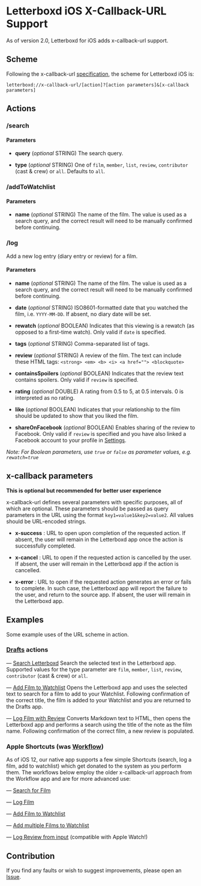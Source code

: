 # Letterboxd iOS X-Callback-URL Support

As of version 2.0, Letterboxd for iOS adds x-callback-url support.

## Scheme

Following the x-callback-url [specification](http://x-callback-url.com/specifications/), the scheme for Letterboxd iOS is:

`letterboxd://x-callback-url/[action]?[action parameters]&[x-callback parameters]`

## Actions

### /search

#### Parameters

- **query** (_optional_ STRING)
The search query.

- **type** (_optional_ STRING)
One of `film`, `member`, `list`, `review`, `contributor` (cast & crew) or `all`. Defaults to `all`.

### /addToWatchlist

#### Parameters

- **name** (_optional_ STRING)
The name of the film. The value is used as a search query, and the correct result will need to be manually confirmed before continuing.

### /log
Add a new log entry (diary entry or review) for a film.

#### Parameters

- **name** (_optional_ STRING)
The name of the film. The value is used as a search query, and the correct result will need to be manually confirmed before continuing.

- **date** (_optional_ STRING)
ISO8601-formatted date that you watched the film, i.e. `YYYY-MM-DD`. If absent, no diary date will be set.

- **rewatch** (_optional_ BOOLEAN)
Indicates that this viewing is a rewatch (as opposed to a first-time watch). Only valid if `date` is specified.

- **tags** (_optional_ STRING)
Comma-separated list of tags.

- **review** (_optional_ STRING)
A review of the film. The text can include these HTML tags:
`<strong> <em> <b> <i> <a href=""> <blockquote>`

- **containsSpoilers** (_optional_ BOOLEAN)
Indicates that the review text contains spoilers. Only valid if `review` is specified.

- **rating** (_optional_ DOUBLE)
A rating from 0.5 to 5, at 0.5 intervals. 0 is interpreted as no rating.

- **like** (_optional_ BOOLEAN)
Indicates that your relationship to the film should be updated to show that you liked the film.

- **shareOnFacebook** (_optional_ BOOLEAN)
Enables sharing of the review to Facebook. Only valid if `review` is specified and you have also linked a Facebook account to your profile in [Settings](https://letterboxd.com/settings/connections/).

_Note: For Boolean parameters, use `true` or `false` as parameter values, e.g. `rewatch=true`_

## x-callback parameters

**__This is optional but recommended for better user experience__**

x-callback-url defines several parameters with specific purposes, all of which are optional. These parameters should be passed as query parameters in the URL using the format `key1=value1&key2=value2`. All values should be URL-encoded strings.

- **x-success** : URL to open upon completion of the requested action. If absent, the user will remain in the Letterboxd app once the action is successfully completed.

- **x-cancel** : URL to open if the requested action is cancelled by the user. If absent, the user will remain in the Letterboxd app if the action is cancelled.

- **x-error** : URL to open if the requested action generates an error or fails to complete. In such case, the Letterboxd app will report the failure to the user, and return to the source app. If absent, the user will remain in the Letterboxd app.

## Examples

Some example uses of the URL scheme in action.

### [Drafts](https://agiletortoise.com/drafts/) actions

— [Search Letterboxd](https://drafts4-actions.agiletortoise.com/a/2LG)
Search the selected text in the Letterboxd app. Supported values for the type parameter are `film`, `member`, `list`, `review`, `contributor` (cast & crew) or `all`.

— [Add Film to Watchlist](https://drafts4-actions.agiletortoise.com/a/2LH)
Opens the Letterboxd app and uses the selected text to search for a film to add to your Watchlist. Following confirmation of the correct title, the film is added to your Watchlist and you are returned to the Drafts app.

— [Log Film with Review](https://drafts4-actions.agiletortoise.com/a/2LE)
Converts Markdown text to HTML, then opens the Letterboxd app and performs a search using the title of the note as the film name. Following confirmation of the correct film, a new review is populated.

### Apple Shortcuts (was [Workflow](https://workflow.is))

As of iOS 12, our native app supports a few simple Shortcuts (search, log a film, add to watchlist) which get donated to the system as you perform them. The workflows below employ the older x-callback-url approach from the Workflow app and are for more advanced use:

— [Search for Film](https://workflow.is/workflows/b2b734228ecc407e8ae2d6a48f10ce07)

— [Log Film](https://workflow.is/workflows/db50057e19c047809ea69733f5c49be8)

— [Add Film to Watchlist](https://workflow.is/workflows/8fd01a9f19c84c20a7403fc15c1a2321)

— [Add multiple Films to Watchlist](https://workflow.is/workflows/c6041fef94234a01bbbe60a8ed45cd34)

— [Log Review from input](https://workflow.is/workflows/7c6b37b20fb34da4aba54025d83df074) (compatible with Apple Watch!)

## Contribution

If you find any faults or wish to suggest improvements, please open an [Issue](https://github.com/Letterboxd/letterboxd-ios-x-callback-url/issues).
